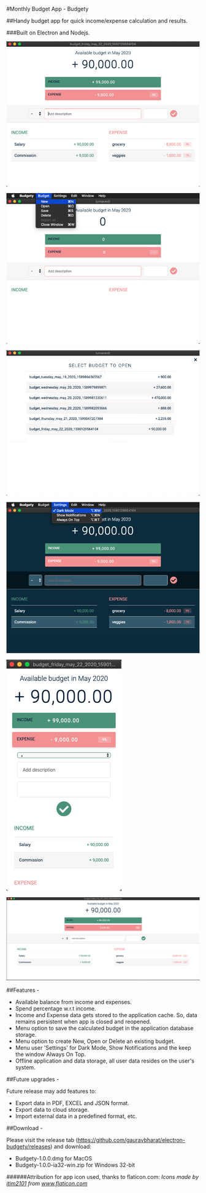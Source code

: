 #Monthly Budget App - Budgety

##Handy budget app for quick income/expense calculation and results.

###Built on Electron and Nodejs.

![Budgety App](https://github.com/gauravbharat/electron-budgety/blob/master/budgety-screenshot-1.png)

![Budgety App - New Menu](https://github.com/gauravbharat/electron-budgety/blob/master/budgety-screenshot-2.png)

![Budgety App - Open Menu](https://github.com/gauravbharat/electron-budgety/blob/master/budgety-screenshot-3.png)

![Budgety App - Dark Mode](https://github.com/gauravbharat/electron-budgety/blob/master/budgety-screenshot-4-dark-mode.png)

![Budgety App - Responsive Screen - Min width](https://github.com/gauravbharat/electron-budgety/blob/master/budgety-screenshot-5-responsive-mobile.png)

![Budgety App - Responsive Screen - Max width](https://github.com/gauravbharat/electron-budgety/blob/master/budgety-screenshot-6-responsive-wide.png)

##Features - 

* Available balance from income and expenses.
* Spend percentage w.r.t income.
* Income and Expense data gets stored to the application cache. So, data remains persistent when app is closed and reopened.
* Menu option to save the calculated budget in the application database storage.
* Menu option to create New, Open or Delete an existing budget.
* Menu user 'Settings' for Dark Mode, Show Notifications and the keep the window Always On Top.
* Offline application and data storage, all user data resides on the user's system. 

##Future upgrades - 

Future release may add features to: 

 - Export data in PDF, EXCEL and JSON format.
 - Export data to cloud storage.
 - Import external data in a predefined format, etc.

##Download - 

Please visit the release tab (https://github.com/gauravbharat/electron-budgety/releases) and download:

 - Budgety-1.0.0.dmg for MacOS 
 - Budgety-1.0.0-ia32-win.zip for Windows 32-bit


######Attribution for app icon used, thanks to flaticon.com:
*Icons made by <a href="https://www.flaticon.com/authors/itim2101" title="itim2101">itim2101</a> from <a href="https://www.flaticon.com/" title="Flaticon"> www.flaticon.com</a>*